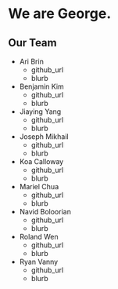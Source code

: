 # We are George.
## Our Team
- Ari Brin
  - github_url
  - blurb
- Benjamin Kim
  - github_url
  - blurb
- Jiaying Yang
  - github_url
  - blurb
- Joseph Mikhail
  - github_url
  - blurb
- Koa Calloway
  - github_url
  - blurb
- Mariel Chua
  - github_url
  - blurb
- Navid Boloorian
  - github_url
  - blurb
- Roland Wen
  - github_url
  - blurb
- Ryan Vanny
  - github_url
  - blurb